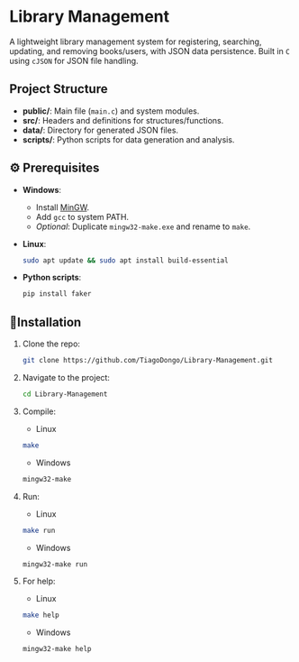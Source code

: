 # Library Management  

A lightweight library management system for registering, searching, updating, and removing books/users, with JSON data persistence. Built in `C` using `cJSON` for JSON file handling.  

## Project Structure  

- **public/**: Main file (`main.c`) and system modules.  
- **src/**: Headers and definitions for structures/functions.  
- **data/**: Directory for generated JSON files.  
- **scripts/**: Python scripts for data generation and analysis.  

## ⚙ Prerequisites  

- **Windows**:  
  - Install [MinGW](https://sourceforge.net/projects/mingw/).  
  - Add `gcc` to system PATH.  
  - *Optional*: Duplicate `mingw32-make.exe` and rename to `make`.  

- **Linux**:  
  ```bash  
  sudo apt update && sudo apt install build-essential
  ```

- **Python scripts**:
  ```bash
  pip install faker 
  ```

## 🚀Installation

1. Clone the repo:
   ```bash
   git clone https://github.com/TiagoDongo/Library-Management.git
   ```

2. Navigate to the project:
    ```bash
   cd Library-Management
   ```

3. Compile:
   - Linux
    ```bash
    make
    ```

    - Windows
    ```bash
    mingw32-make
    ```

4. Run:
   - Linux
    ```bash
    make run
    ```

    - Windows
    ```bash
    mingw32-make run
    ```

5. For help:
   - Linux
    ```bash
    make help
    ```

    - Windows
    ```bash
    mingw32-make help
    ```
